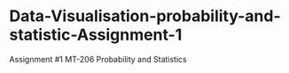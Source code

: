 # Data-Visualisation-probability-and-statistic-Assignment-1
Assignment #1 MT-206 Probability and Statistics
